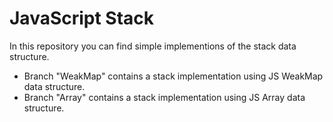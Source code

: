 # JavaScript Stack

In this repository you can find simple implementions of the stack data structure.

- Branch "WeakMap" contains a stack implementation using JS WeakMap data structure.
- Branch "Array" contains a stack implementation using JS Array data structure.
